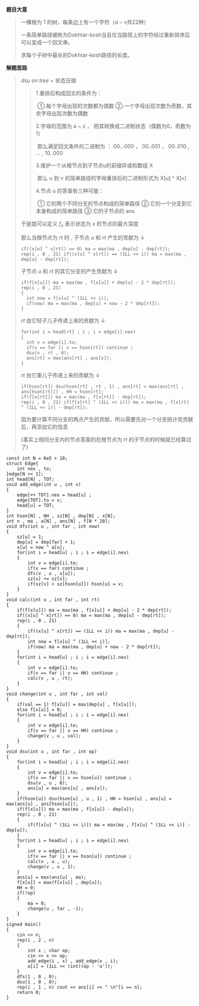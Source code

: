 **题目大意**

> 一棵根为 $1$ 的树，每条边上有一个字符（$a-v$共$22$种）
>
>  一条简单路径被称为Dokhtar-kosh当且仅当路径上的字符经过重新排序后可以变成一个回文串。
>
>  求每个子树中最长的Dokhtar-kosh路径的长度。

**解题思路**

>$dsu$ $on$ $tree$  + 状态压缩
>
>> 1.重排后构成回文的条件为：
>>
>> ​		①.每个字母出现的次数都为偶数 ②.一个字母出现次数为奇数，其余字母出现次数为偶数
>>
>> 2.字母的范围为 a ~ z ， 把其转换成二进制状态（偶数为0，奇数为1）
>>
>> ​		那么满足回文条件的二进制为 ： 00...000 ， 00..001 ， 00..010 , ... , 10..000
>>
>> 3.维护一个从根节点到子节点u的前缀异或和数组 X
>>
>> ​		那么 u 到 v 的简单路径的字母重排后的二进制形式为 X[u] ^ X[v]
>>
>> 4.节点 u 的答案有三种可能：
>>
>> ​		①.它的两个不同分支的节点构成的简单路径 ②.它的一个分支到它本身构成的简单路径 ③.它的子节点的 ans
>
>于是就可以定义 $f_x$ 表示状态为 $x$ 的节点的最大深度
>
>那么当根节点为 $rt$ 时 , 子节点 $u$ 和 $rt$ 产生的贡献为 ↓
>
>```text
>if((x[u] ^ x[rt]) == 0) ma = max(ma , dep[u] - dep[rt]); 
>rep(i , 0 , 21) if((x[u] ^ x[rt]) == (1LL << i)) ma = max(ma , dep[u] - dep[rt]);
>```
>
>子节点 $u$ 和 $rt$ 的其它分支的产生贡献为 ↓
>
>```text
>if(f[x[u]]) ma = max(ma , f[x[u]] + dep[u] - 2 * dep[rt]);
>rep(i , 0 , 21)
>{
>	int now = f[x[u] ^ (1LL << i)];
>	if(now) ma = max(ma , dep[u] + now - 2 * dep[rt]);
>}
>```
>
>$rt$ 由它轻子儿子传递上来的贡献为 ↓
>
>```text
>for(int i = head[rt] ; i ; i = edge[i].nex)
>{
>	int v = edge[i].to;
>	if(v == far || v == hson[rt]) continue ;
>	dsu(v , rt , 0);
>	ans[rt] = max(ans[rt] , ans[v]);
>}
>```
>
>$rt$ 由它重儿子传递上来的贡献为 ↓
>
>```text
>if(hson[rt]) dsu(hson[rt] , rt , 1) , ans[rt] = max(ans[rt] , ans[hson[rt]]) , HH = hson[rt];
>if(f[x[rt]]) ma = max(ma , f[x[rt]] - dep[rt]);
>rep(i , 0 , 21) if(f[x[rt] ^ (1LL << i)]) ma = max(ma , f[x[rt] ^ (1LL << i)] - dep[rt]);
>```
>
>因为要计算不同分支的两点产生的贡献，所以需要先对一个分支统计完贡献后，再添加它的信息
>
>(事实上相同分支内的节点答案的在根节点为 $rt$ 的子节点的时候就已经算过了)

```text
const int N = 6e5 + 10;
struct Edge{
	int nex , to;
}edge[N << 1];
int head[N] , TOT;
void add_edge(int u , int v)
{
	edge[++ TOT].nex = head[u] ;
	edge[TOT].to = v;
	head[u] = TOT;
}
int hson[N] , HH , sz[N] , dep[N] , x[N];
int n , ma , a[N] , ans[N] , f[N * 20];
void dfs(int u , int far , int now)
{
	sz[u] = 1;
	dep[u] = dep[far] + 1;
	x[u] = now ^ a[u];
	for(int i = head[u] ; i ; i = edge[i].nex)
	{
		int v = edge[i].to;
		if(v == far) continue ;
		dfs(v , u , x[u]);
		sz[u] += sz[v];
		if(sz[v] > sz[hson[u]]) hson[u] = v;
	}
}
void calc(int u , int far , int rt)
{
	if(f[x[u]]) ma = max(ma , f[x[u]] + dep[u] - 2 * dep[rt]);
	if((x[u] ^ x[rt]) == 0) ma = max(ma , dep[u] - dep[rt]); 
	rep(i , 0 , 21)
	{
		if((x[u] ^ x[rt]) == (1LL << i)) ma = max(ma , dep[u] - dep[rt]);
		int now = f[x[u] ^ (1LL << i)];
		if(now) ma = max(ma , dep[u] + now - 2 * dep[rt]);
	}
	for(int i = head[u] ; i ; i = edge[i].nex)
	{
		int v = edge[i].to;
		if(v == far || v == HH) continue ;
		calc(v , u , rt);
	}
}
void change(int u , int far , int val)
{
	if(val == 1) f[x[u]] = max(dep[u] , f[x[u]]);
	else f[x[u]] = 0; 
	for(int i = head[u] ; i ; i = edge[i].nex)
	{
		int v = edge[i].to;
		if(v == far || v == HH) continue ;
		change(v , u , val);
	}
}
void dsu(int u , int far , int op)
{
	for(int i = head[u] ; i ; i = edge[i].nex)
	{
		int v = edge[i].to;
		if(v == far || v == hson[u]) continue ;
		dsu(v , u , 0);
		ans[u] = max(ans[u] , ans[v]);
	}
	if(hson[u]) dsu(hson[u] , u , 1) , HH = hson[u] , ans[u] = max(ans[u] , ans[hson[u]]);
	if(f[x[u]]) ma = max(ma , f[x[u]] - dep[u]);
	rep(i , 0 , 21) 
	{
		if(f[x[u] ^ (1LL << i)]) ma = max(ma , f[x[u] ^ (1LL << i)] - dep[u]);
	} 
	for(int i = head[u] ; i ; i = edge[i].nex)
	{
		int v = edge[i].to;
		if(v == far || v == hson[u]) continue ;
		calc(v , u , u);
		change(v , u , 1);
	}
	ans[u] = max(ans[u] , ma);
	f[x[u]] = max(f[x[u]] , dep[u]); 
	HH = 0;
	if(!op) 
	{
		ma = 0;
		change(u , far , -1);
	}
}
signed main()
{
	cin >> n;
	rep(i , 2 , n)
	{
		int x ; char op;
		cin >> x >> op;
		add_edge(i , x) , add_edge(x , i);
		a[i] = (1LL << (int)(op - 'a')); 
	}
	dfs(1 , 0 , 0);
	dsu(1 , 0 , 0);
	rep(i , 1 , n) cout << ans[i] << " \n"[i == n]; 
	return 0;
}
```

